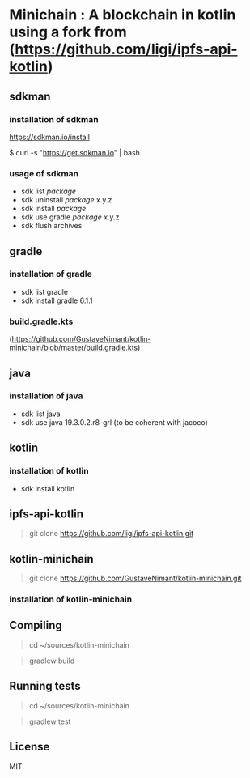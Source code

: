 # Minichain : A blockchain in kotlin using a fork from (https://github.com/ligi/ipfs-api-kotlin) 

## sdkman
### installation of sdkman
 https://sdkman.io/install

 $ curl -s "https://get.sdkman.io" | bash

### usage of sdkman
*  sdk list _package_
*  sdk uninstall _package_ x.y.z
*  sdk install _package_
*  sdk use gradle _package_ x.y.z
*  sdk flush archives

## gradle
### installation of gradle
*  sdk list gradle
*  sdk install gradle 6.1.1

### build.gradle.kts
(https://github.com/GustaveNimant/kotlin-minichain/blob/master/build.gradle.kts)

## java 
### installation of java
*  sdk list java
*  sdk use java 19.3.0.2.r8-grl (to be coherent with jacoco)

## kotlin
### installation of kotlin

*  sdk install kotlin
  
## ipfs-api-kotlin
>  git clone https://github.com/ligi/ipfs-api-kotlin.git

## kotlin-minichain

>  git clone https://github.com/GustaveNimant/kotlin-minichain.git
  
### installation of kotlin-minichain

## Compiling
>  cd ~/sources/kotlin-minichain

>  gradlew build 

## Running tests
>  cd ~/sources/kotlin-minichain

>  gradlew test 

## License 

MIT
